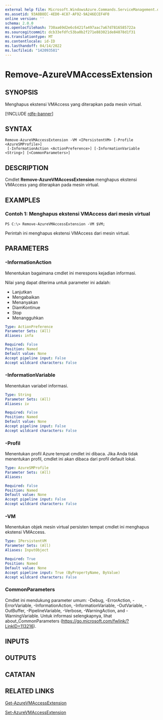 ```yaml
---
external help file: Microsoft.WindowsAzure.Commands.ServiceManagement.dll-Help.xml
ms.assetid: 93A8B8EC-4ED0-4C87-AF92-9A246ECEF4F0
online version: ''
schema: 2.0.0
ms.openlocfilehash: 730aa69d2e6c6421fa497aac7a67d7816585722a
ms.sourcegitcommit: dcb33efdfc53ba0b2f271e883021de84878d1f31
ms.translationtype: MT
ms.contentlocale: id-ID
ms.lasthandoff: 04/14/2022
ms.locfileid: "142093581"
---
```

# Remove-AzureVMAccessExtension

## SYNOPSIS
Menghapus ekstensi VMAccess yang diterapkan pada mesin virtual.

[!INCLUDE [rdfe-banner](../../includes/rdfe-banner.md)]

## SYNTAX

```
Remove-AzureVMAccessExtension -VM <IPersistentVM> [-Profile <AzureSMProfile>]
 [-InformationAction <ActionPreference>] [-InformationVariable <String>] [<CommonParameters>]
```

## DESCRIPTION
Cmdlet **Remove-AzureVMAccessExtension** menghapus ekstensi VMAccess yang diterapkan pada mesin virtual.

## EXAMPLES

### Contoh 1: Menghapus ekstensi VMAccess dari mesin virtual
```
PS C:\> Remove-AzureVMAccessExtension -VM $VM;
```

Perintah ini menghapus ekstensi VMAccess dari mesin virtual.

## PARAMETERS

### -InformationAction
Menentukan bagaimana cmdlet ini merespons kejadian informasi.

Nilai yang dapat diterima untuk parameter ini adalah:

- Lanjutkan
- Mengabaikan
- Menanyakan
- DiamKontinue
- Stop
- Menangguhkan

```yaml
Type: ActionPreference
Parameter Sets: (All)
Aliases: infa

Required: False
Position: Named
Default value: None
Accept pipeline input: False
Accept wildcard characters: False
```

### -InformationVariable
Menentukan variabel informasi.

```yaml
Type: String
Parameter Sets: (All)
Aliases: iv

Required: False
Position: Named
Default value: None
Accept pipeline input: False
Accept wildcard characters: False
```

### -Profil
Menentukan profil Azure tempat cmdlet ini dibaca.
Jika Anda tidak menentukan profil, cmdlet ini akan dibaca dari profil default lokal.

```yaml
Type: AzureSMProfile
Parameter Sets: (All)
Aliases: 

Required: False
Position: Named
Default value: None
Accept pipeline input: False
Accept wildcard characters: False
```

### -VM
Menentukan objek mesin virtual persisten tempat cmdlet ini menghapus ekstensi VMAccess.

```yaml
Type: IPersistentVM
Parameter Sets: (All)
Aliases: InputObject

Required: True
Position: Named
Default value: None
Accept pipeline input: True (ByPropertyName, ByValue)
Accept wildcard characters: False
```

### CommonParameters
Cmdlet ini mendukung parameter umum: -Debug, -ErrorAction, -ErrorVariable, -InformationAction, -InformationVariable, -OutVariable, -OutBuffer, -PipelineVariable, -Verbose, -WarningAction, and -WarningVariable. Untuk informasi selengkapnya, lihat about_CommonParameters (https://go.microsoft.com/fwlink/?LinkID=113216).

## INPUTS

## OUTPUTS

## CATATAN

## RELATED LINKS

[Get-AzureVMAccessExtension](./Get-AzureVMAccessExtension.md)

[Set-AzureVMAccessExtension](./Set-AzureVMAccessExtension.md)


